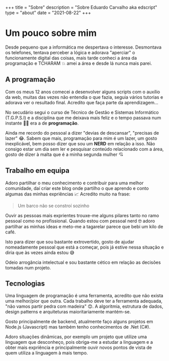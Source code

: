 +++
title = "Sobre"
description = "Sobre Eduardo Carvalho aka edscript"
type = "about"
date = "2021-08-22"
+++

# Um pouco sobre mim

Desde pequeno que a informática me despertava o interesse.
Desmontava os telefones, tentava perceber a lógica e adorava "aperciar" o funcionamente digital das coisas,
mais tarde conheci a área da programação e TCHARAM 💥 amei a área e desde lá nunca mais parei.

## A programação

Com os meus 12 anos comecei a desenvolver alguns scripts com o auxílio da web, muitas das vezes não entendia o que fazia, seguia vários tutorias e adorava ver o resultado final. Acredito que faça parte da aprendizagem...

No secudário segui o curso de Técnico de Gestão e Sistemas Informático (T.G.P.S.I) e a disciplina que me deixava mais feliz e o tempo passava num instante 🙅‍♂️ era a de **programação**.

Ainda me recordo do pessoal a dizer "devias de descansar", "precisas de lazer" 😂. Sabem que mais, programação para mim é um lazer, um gosto inexplicável, bem posso dizer que sou um **NERD** em relação a isso. Não consigo estar um dia sem ler e pesquisar conteúdo relacionado com a área, gosto de dizer à malta que é a minha segunda mulher 💘

## Trabalho em equipa

Adoro partilhar o meu conhecimento e contribuir para uma melhor comunidade, daí criar este blog onde partilho o que aprendo e conto algumas das minhas expriências 📈
Acredito muito na frase:
> Um barco não se constroí sozinho

Ouvir as pessoas mais exprientes trouxe-me alguns pilares tanto no ramo pessoal como no profissional. Quando estou com pessoal nerd 🤓 adoro partilhar as minhas ideas e meto-me a tagarelar parece que bebi um kilo de café.

Isto para dizer que sou bastante extrovertido, gosto de ajudar nomeadamente pessoal que está a começar, pois já estive nessa situação e diria que às vezes ainda estou 😅

Odeio arrogância intelectual e sou bastante cético em relação as decisões tomadas num projeto.

## Tecnologias

Uma linguagem de programação é uma ferramenta, acredito que não exista uma melhor/pior que outra. Cada trabalho deve ter a ferramenta adequada, "não vamos partir pedra com madeira" 😊. A algoritmia, estrutura de dados, design patterns e arquiteturas maioritariamente mantém-se.

Gosto principalmente de backend, atualmente faço alguns projetos em Node.js (Javascript) mas também tenho conhecimentos de .Net (C#).

Adoro situações dinâmicas, por exemplo um projeto que utilize uma linguagem que desconheço, pois obriga-me a estudar a linguagem e a obter mais expriência e principalmente ouvir novos pontos de vista de quem utiliza a linguagem à mais tempo.
